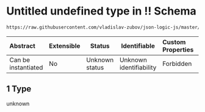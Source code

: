 # Untitled undefined type in !! Schema

```txt
https://raw.githubusercontent.com/vladislav-zubov/json-logic-js/master/schemas/operators/logic/notnot.json#/examples/1
```




| Abstract            | Extensible | Status         | Identifiable            | Custom Properties | Additional Properties | Access Restrictions | Defined In                                                          |
| :------------------ | ---------- | -------------- | ----------------------- | :---------------- | --------------------- | ------------------- | ------------------------------------------------------------------- |
| Can be instantiated | No         | Unknown status | Unknown identifiability | Forbidden         | Allowed               | none                | [notnot.json\*](operators/logic/notnot.json "open original schema") |

## 1 Type

unknown
